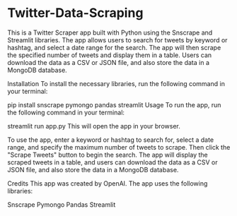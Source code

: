 # Twitter-Data-Scraping

This is a Twitter Scraper app built with Python using the Snscrape and Streamlit libraries. The app allows users to search for tweets by keyword or hashtag, and select a date range for the search. The app will then scrape the specified number of tweets and display them in a table. Users can download the data as a CSV or JSON file, and also store the data in a MongoDB database.

Installation
To install the necessary libraries, run the following command in your terminal:


pip install snscrape pymongo pandas streamlit
Usage
To run the app, run the following command in your terminal:

streamlit run app.py
This will open the app in your browser.

To use the app, enter a keyword or hashtag to search for, select a date range, and specify the maximum number of tweets to scrape. Then click the "Scrape Tweets" button to begin the search. The app will display the scraped tweets in a table, and users can download the data as a CSV or JSON file, and also store the data in a MongoDB database.

Credits
This app was created by OpenAI. The app uses the following libraries:

Snscrape
Pymongo
Pandas
Streamlit
